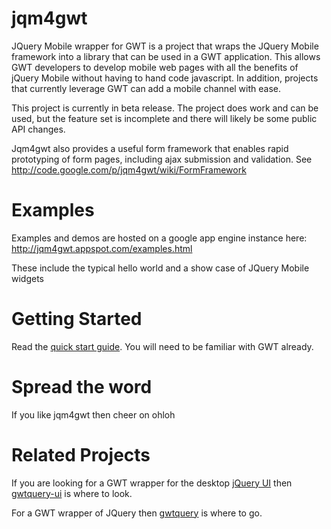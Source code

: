 jqm4gwt
=======

JQuery Mobile wrapper for GWT is a project that wraps the JQuery Mobile framework into a library that can be used in a GWT application. This allows GWT developers to develop mobile web pages with all the benefits of jQuery Mobile without having to hand code javascript. In addition, projects that currently leverage GWT can add a mobile channel with ease.

This project is currently in beta release. The project does work and can be used, but the feature set is incomplete and there will likely be some public API changes.

Jqm4gwt also provides a useful form framework that enables rapid prototyping of form pages, including ajax submission and validation. See http://code.google.com/p/jqm4gwt/wiki/FormFramework

Examples
========

Examples and demos are hosted on a google app engine instance here: http://jqm4gwt.appspot.com/examples.html

These include the typical hello world and a show case of JQuery Mobile widgets

Getting Started
========

Read the [quick start guide](https://github.com/sksamuel/jqm4gwt/wiki/Getting-Started). You will need to be familiar with GWT already.

Spread the word
================

If you like jqm4gwt then cheer on ohloh
<script type="text/javascript" src="http://www.ohloh.net/p/584985/widgets/project_partner_badge.js"></script>

Related Projects
================

If you are looking for a GWT wrapper for the desktop [jQuery UI](http://jqueryui.com) then [gwtquery-ui](http://code.google.com/p/gwtquery-ui/) is where to look.

For a GWT wrapper of JQuery then [gwtquery](http://code.google.com/p/gwtquery) is where to go.
